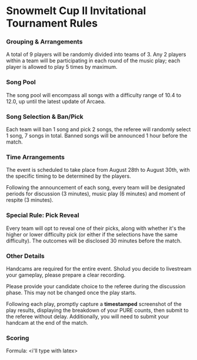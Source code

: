 # Snowmelt Cup II Invitational Tournament Rules

### Grouping & Arrangements

A total of 9 players will be randomly divided into teams of 3.
Any 2 players within a team will be participating
in each round of the music play;
each player is allowed to play 5 times by maximum.

### Song Pool

The song pool will encompass all songs
with a difficulty range of 10.4 to 12.0,
up until the latest update of Arcaea.

### Song Selection & Ban/Pick

Each team will ban 1 song and pick 2 songs,
the referee will randomly select 1 song,
7 songs in total.
Banned songs will be announced 1 hour before the match.

### Time Arrangements

The event is scheduled to take place from August 28th to August 30th,
with the specific timing to be determined by the players.

Following the announcement of each song,
every team will be designated periods for discussion (3 minutes),
music play (6 minutes) and moment of respite (3 minutes).

### Special Rule: Pick Reveal

Every team will opt to reveal one of their picks,
along with whether it's the higher or lower difficulty pick <!-- hmm -->
(or either if the selections have the same difficulty).
The outcomes will be disclosed 30 minutes before the match.

### Other Details

Handcams are required for the entire event.
Sholud you decide to livestream your gameplay,
please prepare a clear recording.

Please provide your candidate choice to the referee
during the discussion phase.
This may not be changed once the play starts.

Following each play,
promptly capture a **timestamped** screenshot
of the play results,
displaying the breakdown of your PURE counts,
then submit to the referee without delay.
Additionally, you will need to submit your handcam
at the end of the match.

### Scoring

Formula: \<i'll type with latex>
